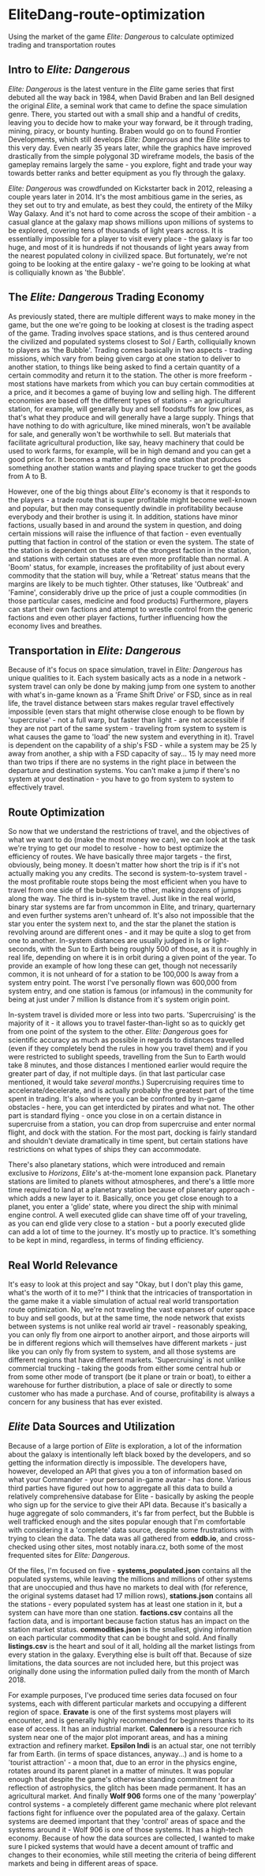 # EliteDang-route-optimization
Using the market of the game *Elite: Dangerous* to calculate optimized trading and transportation routes 

## Intro to *Elite: Dangerous*
*Elite: Dangerous* is the latest venture in the *Elite* game series that first debuted all the way back in 1984, when David Braben and Ian Bell designed the original *Elite*, a seminal work that came to define the space simulation genre. There, you started out with a small ship and a handful of credits, leaving you to decide how to make your way forward, be it through trading, mining, piracy, or bounty hunting. Braben would go on to found Frontier Developments, which still develops *Elite: Dangerous* and the *Elite* series to this very day. Even nearly 35 years later, while the graphics have improved drastically from the simple polygonal 3D wireframe models, the basis of the gameplay remains largely the same - you explore, fight and trade your way towards better ranks and better equipment as you fly through the galaxy.

*Elite: Dangerous* was crowdfunded on Kickstarter back in 2012, releasing a couple years later in 2014. It's the most ambitious game in the series, as they set out to try and emulate, as best they could, the entirety of the Milky Way Galaxy. And it's not hard to come across the scope of their ambition - a casual glance at the galaxy map shows millions upon millions of systems to be explored, covering tens of thousands of light years across. It is essentially impossible for a player to visit every place - the galaxy is far too huge, and most of it is hundreds if not thousands of light years away from the nearest populated colony in civilized space. But fortunately, we're not going to be looking at the entire galaxy - we're going to be looking at what is colliquially known as 'the Bubble'.

## The *Elite: Dangerous* Trading Economy
As previously stated, there are multiple different ways to make money in the game, but the one we're going to be looking at closest is the trading aspect of the game. Trading involves space stations, and is thus centered around the civilized and populated systems closest to Sol / Earth, colliquially known to players as 'the Bubble'. Trading comes basically in two aspects - trading missions, which vary from being given cargo at one station to deliver to another station, to things like being asked to find a certain quantity of a certain commodity and return it to the station. The other is more freeform - most stations have markets from which you can buy certain commodities at a price, and it becomes a game of buying low and selling high. The different economies are based off the different types of stations - an agricultural station, for example, will generally buy and sell foodstuffs for low prices, as that's what they produce and will generally have a large supply. Things that have nothing to do with agriculture, like mined minerals, won't be available for sale, and generally won't be worthwhile to sell. But materials that facilitate agricultural production, like say, heavy machinery that could be used to work farms, for example, will be in high demand and you can get a good price for. It becomes a matter of finding one station that produces something another station wants and playing space trucker to get the goods from A to B. 

However, one of the big things about *Elite*'s economy is that it responds to the players - a trade route that is super profitable might become well-known and popular, but then may consequently dwindle in profitability because everybody and their brother is using it. In addition, stations have minor factions, usually based in and around the system in question, and doing certain missions will raise the influence of that faction - even eventually putting that faction in control of the station or even the system. The state of the station is dependent on the state of the strongest faction in the station, and stations with certain statuses are even more profitable than normal. A 'Boom' status, for example, increases the profitability of just about every commodity that the station will buy, while a 'Retreat' status means that the margins are likely to be much tighter. Other statuses, like 'Outbreak' and 'Famine', considerably drive up the price of just a couple commodities (in those particular cases, medicine and food products) Furthermore, players can start their own factions and attempt to wrestle control from the generic factions and even other player factions, further influencing how the economy lives and breathes.

## Transportation in *Elite: Dangerous*
Because of it's focus on space simulation, travel in *Elite: Dangerous* has unique qualities to it. Each system basically acts as a node in a network - system travel can only be done by making jump from one system to another with what's in-game known as a 'Frame Shift Drive' or FSD, since as in real life, the travel distance between stars makes regular travel effectively impossible (even stars that might otherwise close enough to be flown by 'supercruise' - not a full warp, but faster than light - are not accessible if they are not part of the same system - traveling from system to system is what causes the game to 'load' the new system and everything in it). Travel is dependent on the capability of a ship's FSD - while a system may be 25 ly away from another, a ship with a FSD capacity of say... 15 ly may need more than two trips if there are no systems in the right place in between the departure and destination systems. You can't make a jump if there's no system at your destination - you have to go from system to system to effectively travel.

## Route Optimization
So now that we understand the restrictions of travel, and the objectives of what we want to do (make the most money we can), we can look at the task we're trying to get our model to resolve - how to best optimize the efficiency of routes. We have basically three major targets - the first, obviously, being money. It doesn't matter how short the trip is if it's not actually making you any credits. The second is system-to-system travel - the most profitable route stops being the most efficient when you have to travel from one side of the bubble to the other, making dozens of jumps along the way. The third is in-system travel. Just like in the real world, binary star systems are far from uncommon in Elite, and trinary, quarternary and even further systems aren't unheard of. It's also not impossible that the star you enter the system next to, and the star the planet the station is revolving around are different ones - and it may be quite a slog to get from one to another. In-system distances are usually judged in ls or light-seconds, with the Sun to Earth being roughly 500 of those, as it is roughly in real life, depending on where it is in orbit during a given point of the year. To provide an example of how long these can get, though not necessarily common, it is not unheard of for a station to be 100,000 ls away from a system entry point. The worst I've personally flown was 600,000 from system entry, and one station is famous (or infamous) in the community for being at just under 7 million ls distance from it's system origin point.

In-system travel is divided more or less into two parts. 'Supercruising' is the majority of it - it allows you to travel faster-than-light so as to quickly get from one point of the system to the other. *Elite: Dangerous* goes for scientific accuracy as much as possible in regards to distances travelled (even if they completely bend the rules in how you travel them) and if you were restricted to sublight speeds, travelling from the Sun to Earth would take 8 minutes, and those distances I mentioned earlier would require the greater part of day, if not multiple days. (in that last particular case mentioned, it would take *several months.*) Supercruising requires time to accelerate/decelerate, and is actually probably the greatest part of the time spent in trading. It's also where you can be confronted by in-game obstacles - here, you can get interdicted by pirates and what not. The other part is standard flying - once you close in on a certain distance in supercruise from a station, you can drop from supercruise and enter normal flight, and dock with the station. For the most part, docking is fairly standard and shouldn't deviate dramatically in time spent, but certain stations have restrictions on what types of ships they can accommodate.

There's also planetary stations, which were introduced and remain exclusive to *Horizons*, *Elite*'s at-the-moment lone expansion pack. Planetary stations are limited to planets without atmospheres, and there's a little more time required to land at a planetary station because of planetary approach - which adds a new layer to it. Basically, once you get close enough to a planet, you enter a 'glide' state, where you direct the ship with minimal engine control. A well executed glide can shave time off of your traveling, as you can end glide very close to a station - but a poorly executed glide can add a lot of time to the journey. It's mostly up to practice. It's something to be kept in mind, regardless, in terms of finding efficiency.

## Real World Relevance
It's easy to look at this project and say "Okay, but I don't play this game, what's the worth of it to me?" I think that the intricacies of transportation in the game make it a viable simulation of actual real world transportation route optimization. No, we're not traveling the vast expanses of outer space to buy and sell goods, but at the same time, the node network that exists between systems is not unlike real world air travel - reasonably speaking, you can only fly from one airport to another airport, and those airports will be in different regions which will themselves have different markets - just like you can only fly from system to system, and all those systems are different regions that have different markets. 'Supercruising' is not unlike commercial trucking - taking the goods from either some central hub or from some other mode of transport (be it plane or train or boat), to either a warehouse for further distribution, a place of sale or directly to some customer who has made a purchase. And of course, profitability is always a concern for any business that has ever existed.

## *Elite* Data Sources and Utilization
Because of a large portion of *Elite* is exploration, a lot of the information about the galaxy is intentionally left black boxed by the developers, and so getting the information directly is impossible. The developers have, however, developed an API that gives you a ton of information based on what your Commander - your personal in-game avatar - has done. Various third parties have figured out how to aggregate all this data to build a relatively comprehensive database for Elite - basically by asking the people who sign up for the service to give their API data. Because it's basically a huge aggregate of solo commanders, it's far from perfect, but the Bubble is well trafficked enough and the sites popular enough that I'm comfortable with considering it a 'complete' data source, despite some frustrations with trying to clean the data. The data was all gathered from **eddb.io**, and cross-checked using other sites, most notably inara.cz, both some of the most frequented sites for *Elite: Dangerous*.

Of the files, I'm focused on five - **systems_populated.json** contains all the populated systems, while leaving the millions and millions of other systems that are unoccupied and thus have no markets to deal with (for reference, the original systems dataset had 17 million rows), **stations.json** contains all the stations - every populated system has at least one station in it, but a system can have more than one station. **factions.csv** contains all the faction data, and is important because faction status has an impact on the station market status. **commodities.json** is the smallest, giving information on each particular commodity that can be bought and sold. And finally **listings.csv** is the heart and soul of it all, holding all the market listings from every station in the galaxy. Everything else is built off that. Because of size limitations, the data sources are not included here, but this project was originally done using the information pulled daily from the month of March 2018.

For example purposes, I've produced time series data focused on four systems, each with different particular markets and occupying a different region of space. **Eravate** is one of the first systems most players will encounter, and is generally highly recommended for beginners thanks to its ease of access. It has an industrial market. **Calennero** is a resource rich system near one of the major plot imporant areas, and has a mining extraction and refinery market. **Epsilon Indi** is an actual star, one not terribly far from Earth. (in terms of space distances, anyway...) and is home to a 'tourist attraction' - a moon that, due to an error in the physics engine, rotates around its parent planet in a matter of minutes. It was popular enough that despite the game's otherwise standing commitment for a reflection of astrophysics, the glitch has been made permanent. It has an agricultural market. And finally **Wolf 906** forms one of the many 'powerplay' control systems - a completely different game mechanic where plot relevant factions fight for influence over the populated area of the galaxy. Certain systems are deemed important that they 'control' areas of space and the systems around it - Wolf 906 is one of those systems. It has a high-tech economy. Because of how the data sources are collected, I wanted to make sure I picked systems that would have a decent amount of traffic and changes to their economies, while still meeting the criteria of being different markets and being in different areas of space. 
